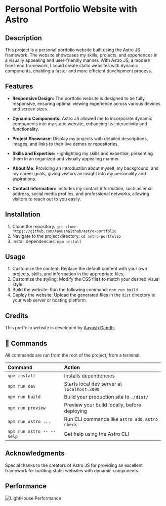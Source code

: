 # Personal Portfolio Website with Astro

## Description

This project is a personal portfolio website built using the Astro JS framework. The website showcases my skills, projects, and experiences in a visually appealing and user-friendly manner. With Astro JS, a modern front-end framework, I could create static websites with dynamic components, enabling a faster and more efficient development process.

## Features

- **Responsive Design:** The portfolio website is designed to be fully responsive, ensuring optimal viewing experience across various devices and screen sizes.

- **Dynamic Components:** Astro JS allowed me to incorporate dynamic components into my static website, enhancing its interactivity and functionality.

- **Project Showcase:** Display my projects with detailed descriptions, images, and links to their live demos or repositories.

- **Skills and Expertise:** Highlighting my skills and expertise, presenting them in an organized and visually appealing manner.

- **About Me:** Providing an introduction about myself, my background, and my career goals, giving visitors an insight into my personality and aspirations.

- **Contact Information:** Includes my contact information, such as email address, social media profiles, and professional networks, allowing visitors to reach out to you easily.

## Installation

1. Clone the repository: `git clone https://github.com/AayushGithub/astro-portfolio`
2. Navigate to the project directory: `cd astro-portfolio`
3. Install dependencies: `npm install`

## Usage

1. Customize the content: Replace the default content with your own projects, skills, and information in the appropriate files.
2. Customize the styling: Modify the CSS files to match your desired visual style.
3. Build the website: Run the following command: `npm run build`
4. Deploy the website: Upload the generated files in the `dist` directory to your web server or hosting platform.

## Credits

This portfolio website is developed by [Aayush Gandhi](https://github.com/AayushGithub).

## 🧞 Commands

All commands are run from the root of the project, from a terminal:

| Command                   | Action                                           |
| :------------------------ | :----------------------------------------------- |
| `npm install`             | Installs dependencies                            |
| `npm run dev`             | Starts local dev server at `localhost:3000`      |
| `npm run build`           | Build your production site to `./dist/`          |
| `npm run preview`         | Preview your build locally, before deploying     |
| `npm run astro ...`       | Run CLI commands like `astro add`, `astro check` |
| `npm run astro -- --help` | Get help using the Astro CLI                     |

## Acknowledgments

Special thanks to the creators of Astro JS for providing an excellent framework for building static websites with dynamic components.

## Performance
![LightHouse Performance](https://github.com/AayushGithub/astro-portfolio/assets/66742440/2e1f4746-ff04-4b73-80c8-8c7d9e7401fc)

